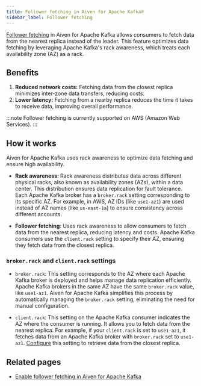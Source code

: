 ```yaml
---
title: Follower fetching in Aiven for Apache Kafka®
sidebar_label: Follower fetching
---
```


[Follower fetching](/docs/products/kafka/howto/enable-follower-fetching) in Aiven for Apache Kafka allows consumers to fetch data from the nearest replica instead of the leader. This feature optimizes data fetching by leveraging Apache Kafka's rack awareness, which treats each availability zone (AZ) as a rack.

## Benefits

1. **Reduced network costs:** Fetching data from the closest replica minimizes
   inter-zone data transfers, reducing costs.
1. **Lower latency:** Fetching from a nearby replica reduces the time it takes to
   receive data, improving overall performance.

:::note
Follower fetching is currently supported on AWS (Amazon Web Services).
:::

## How it works

Aiven for Apache Kafka uses rack awareness to optimize data fetching and ensure
high availability.

- **Rack awareness**: Rack awareness distributes data across different physical racks,
  also known as availability zones (AZs), within a data center. This distribution
  ensures data replication for fault tolerance. Each Apache Kafka broker has
  a `broker.rack` setting corresponding to its specific AZ. For example, in AWS, AZ IDs
  (like `use1-az1`) are used instead of AZ names (like `us-east-1a`) to ensure
  consistency across different accounts.

- **Follower fetching**: Uses rack awareness to allow consumers to fetch data from
  the nearest replica, reducing latency and costs. Apache Kafka consumers use
  the `client.rack` setting to specify their AZ, ensuring they fetch data from the
  closest replica.

### `broker.rack` and `client.rack` settings

- `broker.rack`: This setting corresponds to the AZ where each Apache Kafka broker
  is deployed and helps manage data replication efficiently. Apache Kafka brokers in
  the same AZ have the same `broker.rack` value, like `use1-az1`.
  Aiven for Apache Kafka simplifies this process by automatically managing
  the `broker.rack` setting, eliminating the need for manual configuration.

- `client.rack`:  This setting on the Apache Kafka consumer indicates the AZ where
  the consumer is running. It allows you to fetch data from the nearest replica. For
  example, if your `client.rack` is set to `use1-az1`, it fetches data from an
  Apache Kafka broker with `broker.rack` set to `use1-az1`.
  [Configure](/docs/products/kafka/howto/enable-follower-fetching#client-side-configuration)
  this setting to retrieve data from the closest replica.

## Related pages

- [Enable follower fetching in Aiven for Apache Kafka](/docs/products/kafka/howto/enable-follower-fetching)
